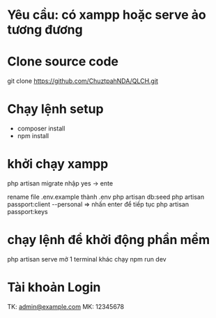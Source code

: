 # Yêu cầu: có xampp hoặc serve ảo tương đương

# Clone source code
git clone https://github.com/ChuztpahNDA/QLCH.git

# Chạy lệnh setup
- composer install
- npm install

# khởi chạy xampp
php artisan migrate
nhập yes -> ente

rename file .env.example  thành .env
php artisan db:seed
php artisan passport:client --personal => nhấn enter để tiếp tục
php artisan passport:keys

# chạy lệnh để khởi động phần mềm
php artisan serve
mở 1 terminal khác chạy
npm run dev

# Tài khoản Login
TK: admin@example.com
MK: 12345678
